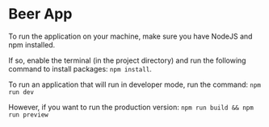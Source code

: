 # Beer App

To run the application on your machine, make sure you have NodeJS and npm installed.

If so, enable the terminal (in the project directory) and run the following command to install packages:
`npm install`.

To run an application that will run in developer mode, run the command:
`npm run dev`

However, if you want to run the production version:
`npm run build && npm run preview`
